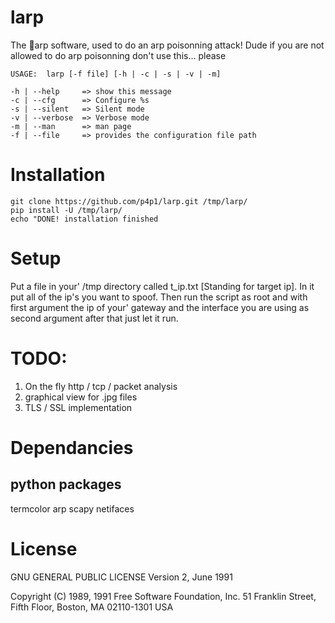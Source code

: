# larp
The :lemon:arp software, used to do an arp poisonning attack!
Dude if you are not allowed to do arp poisonning don't use this... please
```
USAGE:  larp [-f file] [-h | -c | -s | -v | -m]

-h | --help     => show this message
-c | --cfg      => Configure %s
-s | --silent   => Silent mode
-v | --verbose  => Verbose mode
-m | --man      => man page
-f | --file     => provides the configuration file path
```

# Installation
```
git clone https://github.com/p4p1/larp.git /tmp/larp/
pip install -U /tmp/larp/
echo "DONE! installation finished
```

# Setup
Put a file in your' /tmp directory called t_ip.txt [Standing for target ip].
In it put all of the ip's you want to spoof. Then run the script as root and
with first argument the ip of your' gateway and the interface you are using
as second argument after that just let it run.

# TODO:
1. On the fly http / tcp / packet analysis
2. graphical view for .jpg files
3. TLS / SSL implementation

# Dependancies
## python packages
termcolor
arp
scapy
netifaces

# License
GNU GENERAL PUBLIC LICENSE
Version 2, June 1991

Copyright (C) 1989, 1991 Free Software Foundation, Inc.
51 Franklin Street, Fifth Floor, Boston, MA 02110-1301 USA


